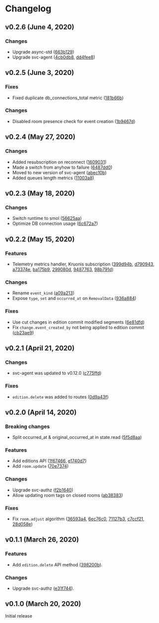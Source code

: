 # Changelog

## v0.2.6 (June 4, 2020)

### Changes
- Upgrade async-std ([663b129](https://github.com/netology-group/event/commit/663b12903e347f87a0517809d6e4eca15ef78829))
- Upgrade svc-agent ([4cb0db8](https://github.com/netology-group/event/commit/4cb0db8c95c86a95697e9c17205f7fe44be24423), [dd4fee8](https://github.com/netology-group/event/commit/dd4fee89d55722239ab5ec2429dd020b9125a978))


## v0.2.5 (June 3, 2020)

### Fixes
- Fixed duplicate db_connections_total metric ([181b66b](https://github.com/netology-group/event/commit/181b66bbf49f520d03abc79d718b4c0ef4be6d17))

### Changes
- Disabled room presence check for event creation ([1b9467d](https://github.com/netology-group/event/commit/1b9467daaa52bed52f1b80768edbc5055445407d))

## v0.2.4 (May 27, 2020)

### Changes
- Added resubscription on reconnect ([1609031](https://github.com/netology-group/event/commit/160903112414c18936740f67ffaf6b54d66ddedf))
- Made a switch from anyhow to failure ([6487dd0](https://github.com/netology-group/event/commit/6487dd0bc28c59d0f47a6603bda525e38997399b))
- Moved to new version of svc-agent ([abec10b](https://github.com/netology-group/event/commit/abec10b52e2ef7318ce057f102f49a59feca0b8b))
- Added queues length metrics ([11003a8](https://github.com/netology-group/event/commit/11003a8fdb46194f1b42c745e1ffb86af37fb7c5))

## v0.2.3 (May 18, 2020)

### Changes
- Switch runtime to smol ([56625aa](https://github.com/netology-group/event/commit/56625aa29c8ce60ba83a7a30eb784df9b14c833c))
- Optimize DB connection usage ([6c672a7](https://github.com/netology-group/event/commit/6c672a7a6deb6aca70ca88f7ee15d77130e1d931))


## v0.2.2 (May 15, 2020)

### Features
- Telemetry metrics handler, Kruonis subscription ([399d94b](https://github.com/netology-group/event/commit/399d94b4754fef5a9643af28de89578012d2f058), [d790943](https://github.com/netology-group/event/commit/d790943a3896fda593ad4008e54ca99f068ded57), [a73374e](https://github.com/netology-group/event/commit/a73374ee6500db00dda66ce5e0d8fd352b202e20), [ba175b9](https://github.com/netology-group/event/commit/ba175b9caf6476d101c4ee4d4c5d4ffc786ecacf), [299080d](https://github.com/netology-group/event/commit/299080d4cec1abac21c7c4494c1e0c407df226ec), [9487763](https://github.com/netology-group/event/commit/94877637d1d424b09512b24fcaf61b9bc64392f1), [98b791d](https://github.com/netology-group/event/commit/98b791dcb7ffef97e49de73037d454bdd50188d5))

### Changes
- Rename `event_kind` ([a09a213](https://github.com/netology-group/event/commit/a09a213de1b69651fee71b084126f6141366a9de))
- Expose `type`, `set` and `occurred_at` on `RemovalData` ([936a884](https://github.com/netology-group/event/commit/936a884798ea5a83563d35c8afe850f4b3f3573b))


### Fixes
- Use cut changes in edition commit modified segments ([6e81dfd](https://github.com/netology-group/event/commit/6e81dfd4300b200fe1091c99f6707ff90d418e06))
- Fix `change.event_created_by` not being applied to edition commit ([cb23ae9](https://github.com/netology-group/event/commit/cb23ae9ea1b6ef0ac5bc334f0e2dfcad41851ac6))


## v0.2.1 (April 21, 2020)

### Changes
- svc-agent was updated to v0.12.0 ([c775ffd](https://github.com/netology-group/event/commit/c775ffd6b6cc3677c905cdbd090a7983dd87d7fc))

### Fixes
- `edition.delete` was added to routes ([0d9a43f](https://github.com/netology-group/event/commit/0d9a43f3b10bae16c02250f444a761110ea9609c))

## v0.2.0 (April 14, 2020)

### Breaking changes
- Split occurred_at & original_occurred_at in state.read ([5f5d8aa](https://github.com/netology-group/event/commit/5f5d8aa9d467b38da02f483a94c9c21daee329ed))

### Features
- Add editions API ([1f67466](https://github.com/netology-group/event/commit/1f6746608430a8218fb6d5e5420bcb6fd99d0ed6), [e1740d7]( https://github.com/netology-group/event/commit/e1740d7d840c9e161e1cd8227f37a7f954587243))
- Add `room.update` ([70e7374](https://github.com/netology-group/event/commit/70e7374b3943e230172540569a25ddc929fe9151))

### Changes
- Upgrade svc-authz ([f2b1640](https://github.com/netology-group/event/commit/f2b164023dc787167597c7035ed2d4d6aece73cc))
- Allow updating room tags on closed rooms ([ab38383](https://github.com/netology-group/event/commit/ab38383b1edc16bd588f0672cfc204527db32322))

### Fixes
- Fix `room.adjust` algorithm ([36593a4](https://github.com/netology-group/event/commit/36593a47311395a77486b9697575022cae2a2845), [6ec76c0](https://github.com/netology-group/event/commit/6ec76c0b6bef66e333ba41da0836c391f71dc93d), [71127b3](https://github.com/netology-group/event/commit/71127b33cfbfe6f9ece9df21c2bf6d51456dc94d), [c7ccf21](https://github.com/netology-group/event/commit/c7ccf21a071aefc3e41da083c3643acf2a8e5eeb), [28d058e](https://github.com/netology-group/event/commit/28d058e048ca0a2c6657d5bbe5f84f00ccb7c4ba))

## v0.1.1 (March 26, 2020)

### Features
- Add `edition.delete` API method ([398200b](https://github.com/netology-group/event/commit/398200bfbbea8905bff60fa256245c2a3d46ea55)).

### Changes
- Upgrade svc-authz ([e31f744](https://github.com/netology-group/event/commit/e31f7445bcf6eff731ab2e0b058a88b6560b49c7)).


## v0.1.0 (March 20, 2020)

Initial release
